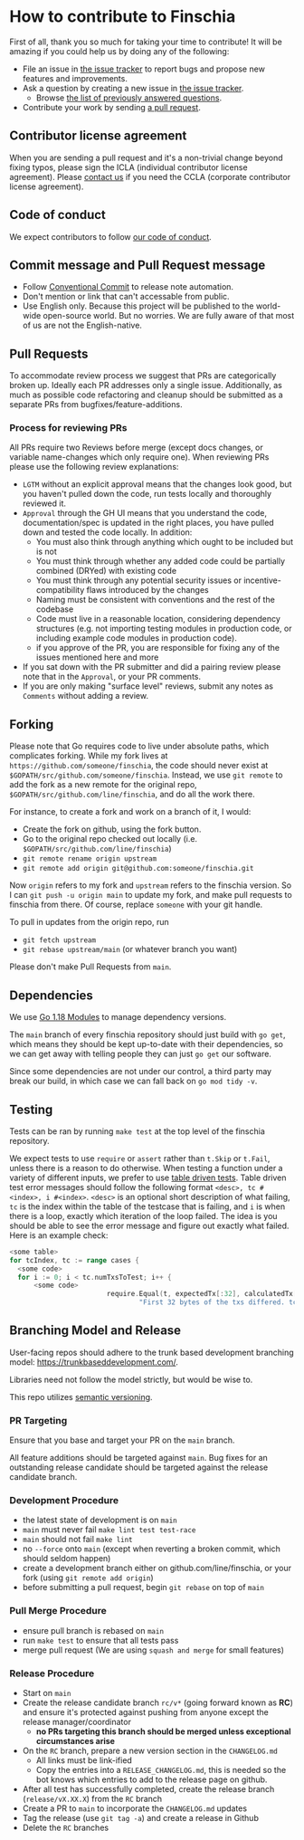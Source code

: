 # How to contribute to Finschia

First of all, thank you so much for taking your time to contribute!
It will be amazing if you could help us by doing any of the following:

- File an issue in [the issue tracker](https://github.com/line/finschia/issues) to report bugs and propose new features and
  improvements.
- Ask a question by creating a new issue in [the issue tracker](https://github.com/line/finschia/issues).
  - Browse [the list of previously answered questions](https://github.com/line/finschia/issues?q=label%3Aquestion).
- Contribute your work by sending [a pull request](https://github.com/line/finschia/pulls).

## Contributor license agreement

When you are sending a pull request and it's a non-trivial change beyond fixing typos, please sign 
the ICLA (individual contributor license agreement). Please
[contact us](mailto:dl_oss_dev@linecorp.com) if you need the CCLA (corporate contributor license agreement).

## Code of conduct

We expect contributors to follow [our code of conduct](https://github.com/line/finschia/blob/main/CODE_OF_CONDUCT.md).

## Commit message and Pull Request message

- Follow [Conventional Commit](https://www.conventionalcommits.org) to release note automation.
- Don't mention or link that can't accessable from public.
- Use English only. Because this project will be published to the world-wide open-source world. But no worries. We are fully aware of that most of us are not the English-native.

## Pull Requests

To accommodate review process we suggest that PRs are categorically broken up.
Ideally each PR addresses only a single issue. Additionally, as much as possible
code refactoring and cleanup should be submitted as a separate PRs from bugfixes/feature-additions.

### Process for reviewing PRs

All PRs require two Reviews before merge (except docs changes, or variable name-changes which only require one). When reviewing PRs please use the following review explanations:

- `LGTM` without an explicit approval means that the changes look good, but you haven't pulled down the code, run tests locally and thoroughly reviewed it.
- `Approval` through the GH UI means that you understand the code, documentation/spec is updated in the right places, you have pulled down and tested the code locally. In addition:
  - You must also think through anything which ought to be included but is not
  - You must think through whether any added code could be partially combined (DRYed) with existing code
  - You must think through any potential security issues or incentive-compatibility flaws introduced by the changes
  - Naming must be consistent with conventions and the rest of the codebase
  - Code must live in a reasonable location, considering dependency structures (e.g. not importing testing modules in production code, or including example code modules in production code).
  - if you approve of the PR, you are responsible for fixing any of the issues mentioned here and more
- If you sat down with the PR submitter and did a pairing review please note that in the `Approval`, or your PR comments.
- If you are only making "surface level" reviews, submit any notes as `Comments` without adding a review.

## Forking

Please note that Go requires code to live under absolute paths, which complicates forking.
While my fork lives at `https://github.com/someone/finschia`,
the code should never exist at `$GOPATH/src/github.com/someone/finschia`.
Instead, we use `git remote` to add the fork as a new remote for the original repo,
`$GOPATH/src/github.com/line/finschia`, and do all the work there.

For instance, to create a fork and work on a branch of it, I would:

- Create the fork on github, using the fork button.
- Go to the original repo checked out locally (i.e. `$GOPATH/src/github.com/line/finschia`)
- `git remote rename origin upstream`
- `git remote add origin git@github.com:someone/finschia.git`

Now `origin` refers to my fork and `upstream` refers to the finschia version.
So I can `git push -u origin main` to update my fork, and make pull requests to finschia from there.
Of course, replace `someone` with your git handle.

To pull in updates from the origin repo, run

- `git fetch upstream`
- `git rebase upstream/main` (or whatever branch you want)

Please don't make Pull Requests from `main`.

## Dependencies

We use [Go 1.18 Modules](https://github.com/golang/go/wiki/Modules) to manage
dependency versions.

The `main` branch of every finschia repository should just build with `go get`,
which means they should be kept up-to-date with their dependencies, so we can
get away with telling people they can just `go get` our software.

Since some dependencies are not under our control, a third party may break our
build, in which case we can fall back on `go mod tidy -v`.

## Testing

Tests can be ran by running `make test` at the top level of the finschia repository.

We expect tests to use `require` or `assert` rather than `t.Skip` or `t.Fail`,
unless there is a reason to do otherwise.
When testing a function under a variety of different inputs, we prefer to use
[table driven tests](https://github.com/golang/go/wiki/TableDrivenTests).
Table driven test error messages should follow the following format
`<desc>, tc #<index>, i #<index>`.
`<desc>` is an optional short description of what failing, `tc` is the
index within the table of the testcase that is failing, and `i` is when there
is a loop, exactly which iteration of the loop failed.
The idea is you should be able to see the
error message and figure out exactly what failed.
Here is an example check:

```go
<some table>
for tcIndex, tc := range cases {
  <some code>
  for i := 0; i < tc.numTxsToTest; i++ {
      <some code>
                        require.Equal(t, expectedTx[:32], calculatedTx[:32],
                                "First 32 bytes of the txs differed. tc #%d, i #%d", tcIndex, i)
```

## Branching Model and Release

User-facing repos should adhere to the trunk based development branching model: https://trunkbaseddevelopment.com/.

Libraries need not follow the model strictly, but would be wise to.

This repo utilizes [semantic versioning](https://semver.org/).

### PR Targeting

Ensure that you base and target your PR on the `main` branch.

All feature additions should be targeted against `main`. Bug fixes for an outstanding release candidate
should be targeted against the release candidate branch.

### Development Procedure

- the latest state of development is on `main`
- `main` must never fail `make lint test test-race`
- `main` should not fail `make lint`
- no `--force` onto `main` (except when reverting a broken commit, which should seldom happen)
- create a development branch either on github.com/line/finschia, or your fork (using `git remote add origin`)
- before submitting a pull request, begin `git rebase` on top of `main`

### Pull Merge Procedure

- ensure pull branch is rebased on `main`
- run `make test` to ensure that all tests pass
- merge pull request (We are using `squash and merge` for small features)

### Release Procedure

- Start on `main`
- Create the release candidate branch `rc/v*` (going forward known as **RC**)
  and ensure it's protected against pushing from anyone except the release
  manager/coordinator
  - **no PRs targeting this branch should be merged unless exceptional circumstances arise**
- On the `RC` branch, prepare a new version section in the `CHANGELOG.md`
  - All links must be link-ified
  - Copy the entries into a `RELEASE_CHANGELOG.md`, this is needed so the bot knows which entries to add to the release page on github.
- After all test has successfully completed, create the release branch
  (`release/vX.XX.X`) from the `RC` branch
- Create a PR to `main` to incorporate the `CHANGELOG.md` updates
- Tag the release (use `git tag -a`) and create a release in Github
- Delete the `RC` branches

